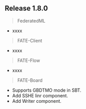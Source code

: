 ## Release 1.8.0
> FederatedML
* xxxx 
> FATE-Client
* xxxx 
> FATE-Flow
* xxxx
> FATE-Board
* Supports GBDTMO mode in SBT.
* Add SSHE linr component.
* Add Writer component.